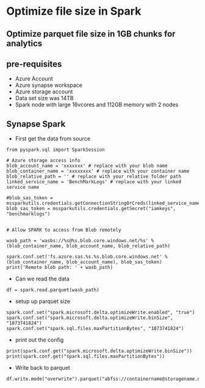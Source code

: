 # Optimize file size in Spark

## Optimize parquet file size in 1GB chunks for analytics

## pre-requisites

- Azure Account
- Azure synapse workspace
- Azure storage account
- Data set size was 14TB
- Spark node with large 16vcores and 112GB memory with 2 nodes

## Synapse Spark

- First get the data from source

```
from pyspark.sql import SparkSession

# Azure storage access info
blob_account_name = 'xxxxxxx' # replace with your blob name
blob_container_name = 'xxxxxxxx' # replace with your container name
blob_relative_path = '' # replace with your relative folder path
linked_service_name = 'BenchMarkLogs' # replace with your linked service name

#blob_sas_token = mssparkutils.credentials.getConnectionStringOrCreds(linked_service_name)
blob_sas_token = mssparkutils.credentials.getSecret("iamkeys", "benchmarklogs")


# Allow SPARK to access from Blob remotely

wasb_path = 'wasbs://%s@%s.blob.core.windows.net/%s' % (blob_container_name, blob_account_name, blob_relative_path)

spark.conf.set('fs.azure.sas.%s.%s.blob.core.windows.net' % (blob_container_name, blob_account_name), blob_sas_token)
print('Remote blob path: ' + wasb_path)
```

- Can we read the data

```
df = spark.read.parquet(wasb_path)
```

- setup up parquet size

```
spark.conf.set("spark.microsoft.delta.optimizeWrite.enabled", "true")
spark.conf.set("spark.microsoft.delta.optimizeWrite.binSize", "1073741824")
spark.conf.set("spark.sql.files.maxPartitionBytes", "1073741824")
```

- print out the config

```
print(spark.conf.get("spark.microsoft.delta.optimizeWrite.binSize"))
print(spark.conf.get("spark.sql.files.maxPartitionBytes"))
```

- Write back to parquet

```
df.write.mode("overwrite").parquet("abfss://containername@storagename.dfs.core.windows.net/bechmarklogs1/")
```